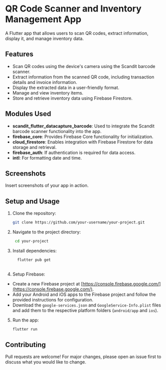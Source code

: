 # QR Code Scanner and Inventory Management App

A Flutter app that allows users to scan QR codes, extract information, display it, and manage inventory data.

## Features

- Scan QR codes using the device's camera using the Scandit barcode scanner.
- Extract information from the scanned QR code, including transaction details and invoice information.
- Display the extracted data in a user-friendly format.
- Manage and view inventory items.
- Store and retrieve inventory data using Firebase Firestore.

## Modules Used

- **scandit_flutter_datacapture_barcode**: Used to integrate the Scandit barcode scanner functionality into the app.
- **firebase_core**: Provides Firebase Core functionality for initialization.
- **cloud_firestore**: Enables integration with Firebase Firestore for data storage and retrieval.
- **firebase_auth**: If authentication is required for data access.
- **intl**: For formatting date and time.

## Screenshots

Insert screenshots of your app in action.

## Setup and Usage

1. Clone the repository:

   ```sh
   git clone https://github.com/your-username/your-project.git

2. Navigate to the project directory:
    ```sh
     cd your-project
3. Install dependencies:
   ```sh
     flutter pub get
  
4. Setup Firebase:
 
- Create a new Firebase project at [https://console.firebase.google.com/](https://console.firebase.google.com/).
- Add your Android and iOS apps to the Firebase project and follow the provided instructions for configuration.
- Download the `google-services.json` and `GoogleService-Info.plist` files and add them to the respective platform folders (`android/app` and `ios`).

5. Run the app:
   ```sh
   flutter run


## Contributing

Pull requests are welcome! For major changes, please open an issue first to discuss what you would like to change.
